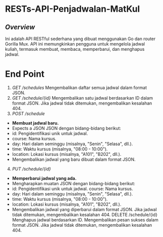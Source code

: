 # RESTs-API-Penjadwalan-MatKul

## *Overview*
Ini adalah API RESTful sederhana yang dibuat menggunakan Go dan router Gorilla Mux. API ini memungkinkan pengguna untuk mengelola jadwal kuliah, termasuk membuat, membaca, memperbarui, dan menghapus jadwal.

# End Point
1. *GET /schedules*
Mengembalikan daftar semua jadwal dalam format JSON.
2. *GET /schedule/{id}*
Mengembalikan satu jadwal berdasarkan ID dalam format JSON.
Jika jadwal tidak ditemukan, mengembalikan kesalahan 404.
3. *POST /schedule*
* **Membuat jadwal baru.**
* Expects a JSON JSON dengan bidang-bidang berikut:
* id: Pengidentifikasi unik untuk jadwal.
* course: Nama kursus.
* day: Hari dalam seminggu (misalnya, "Senin", "Selasa", dll.).
* time: Waktu kursus (misalnya, "08:00 - 10:00").
* location: Lokasi kursus (misalnya, "A101", "B202", dll.).
* Mengembalikan jadwal yang baru dibuat dalam format JSON.
4. *PUT /schedule/{id}*
* **Memperbarui jadwal yang ada.**
* Mengharapkan muatan JSON dengan bidang-bidang berikut:
* id: Pengidentifikasi unik untuk jadwal. course: Nama kursus.
* day: Hari dalam seminggu (misalnya, "Senin", "Selasa", dll.).
* time: Waktu kursus (misalnya, "08:00 - 10:00").
* location: Lokasi kursus (misalnya, "A101", "B202", dll.).
* Mengembalikan jadwal yang diperbarui dalam format JSON.
Jika jadwal tidak ditemukan, mengembalikan kesalahan 404.
DELETE /schedule/{id}
Menghapus jadwal berdasarkan ID.
Mengembalikan pesan sukses dalam format JSON.
Jika jadwal tidak ditemukan, mengembalikan kesalahan 404.
